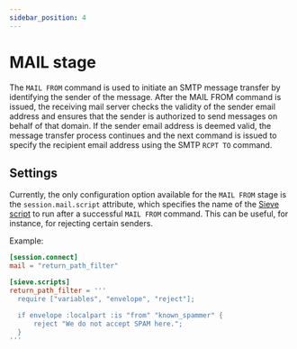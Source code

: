 ```yaml
---
sidebar_position: 4
---
```


# MAIL stage

The `MAIL FROM` command is used to initiate an SMTP message transfer by identifying the sender of the message. After the MAIL FROM command is issued, the receiving mail server checks the validity of the sender email address and ensures that the sender is authorized to send messages on behalf of that domain. If the sender email address is deemed valid, the message transfer process continues and the next command is issued to specify the recipient email address using the SMTP `RCPT TO` command.

## Settings

Currently, the only configuration option available for the `MAIL FROM` stage is the `session.mail.script` attribute, which specifies the name of the [Sieve script](/docs/smtp/inbound/sieve) to run after a successful `MAIL FROM` command. This can be useful, for instance, for rejecting certain senders.

Example:

```toml
[session.connect]
mail = "return_path_filter"

[sieve.scripts]
return_path_filter = '''
  require ["variables", "envelope", "reject"];

  if envelope :localpart :is "from" "known_spammer" {
      reject "We do not accept SPAM here.";
  }
'''
```


